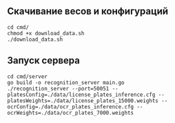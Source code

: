 ## Скачивание весов и конфигураций
```shell
cd cmd/
chmod +x download_data.sh
./download_data.sh
```

## Запуск сервера
```shell
cd cmd/server
go build -o recognition_server main.go
./recognition_server --port=50051 --platesConfig=./data/license_plates_inference.cfg --platesWeights=./data/license_plates_15000.weights --ocrConfig=./data/ocr_plates_inference.cfg --ocrWeights=./data/ocr_plates_7000.weights
```